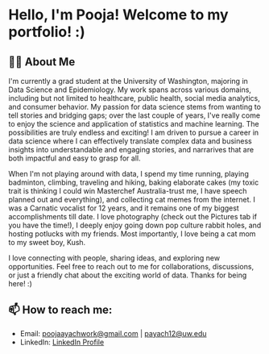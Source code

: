 # Hello, I'm Pooja! Welcome to my portfolio! :)

## 👨‍💻 About Me
I'm currently a grad student at the University of Washington, majoring in Data Science and Epidemiology. My work spans across various domains, including but not limited to healthcare, public health, social media analytics, and consumer behavior. My passion for data science stems from wanting to tell stories and bridging gaps; over the last couple of years, I've really come to enjoy the science and application of statistics and machine learning. The possibilities are truly endless and exciting! I am driven to pursue a career in data science where I can effectively translate complex data and business insights into understandable and engaging stories, and narrarives that are both impactful and easy to grasp for all.

When I'm not playing around with data, I spend my time running, playing badminton, climbing, traveling and hiking, baking elaborate cakes (my toxic trait is thinking I could win Masterchef Australia-trust me, I have speech planned out and everything), and collecting cat memes from the internet. I was a Carnatic vocalist for 12 years, and it remains one of my biggest accomplishments till date. I love photography (check out the Pictures tab if you have the time!), I deeply enjoy going down pop culture rabbit holes, and hosting potlucks with my friends. Most importantly, I love being a cat mom to my sweet boy, Kush.

I love connecting with people, sharing ideas, and exploring new opportunities. Feel free to reach out to me for collaborations, discussions, or just a friendly chat about the exciting world of data. Thanks for being here! :)



## 📫 How to reach me:
- Email: poojaayachwork@gmail.com | payach12@uw.edu
- LinkedIn: [LinkedIn Profile](https://www.linkedin.com/in/pooja-ayachit/)



